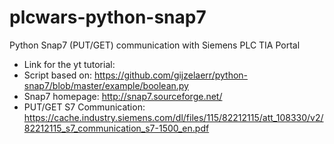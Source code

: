# plcwars-python-snap7

Python Snap7 (PUT/GET) communication with Siemens PLC TIA Portal

* Link for the yt tutorial:
* Script based on: https://github.com/gijzelaerr/python-snap7/blob/master/example/boolean.py
* Snap7 homepage: http://snap7.sourceforge.net/
* PUT/GET S7 Communication: https://cache.industry.siemens.com/dl/files/115/82212115/att_108330/v2/82212115_s7_communication_s7-1500_en.pdf
